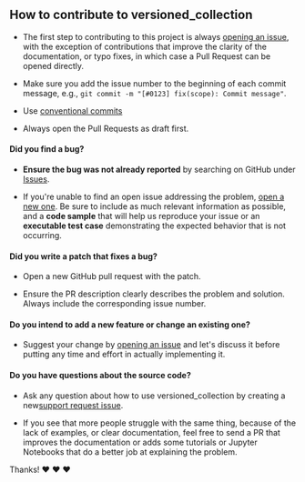 ## How to contribute to versioned_collection

* The first step to contributing to this project is always [opening an issue](https://github.com/HumanisingAutonomy/versioned_collection/issues/new), with the exception of contributions that improve the clarity of the documentation, or typo fixes, in which case a Pull Request can be opened directly.

* Make sure you add the issue number to the beginning of each commit message, e.g., `git commit -m "[#0123] fix(scope): Commit message"`.

* Use [conventional commits](https://www.conventionalcommits.org/en/v1.0.0/)

* Always open the Pull Requests as draft first.

#### **Did you find a bug?**

* **Ensure the bug was not already reported** by searching on GitHub under [Issues](https://github.com/HumanisingAutonomy/versioned_collection/issues).

* If you're unable to find an open issue addressing the problem, [open a new one](https://github.com/HumanisingAutonomy/versioned_collection/issues/new). Be sure to include as much relevant information as possible, and a **code sample** that will help us reproduce your issue or an **executable test case** demonstrating the expected behavior that is not occurring.

#### **Did you write a patch that fixes a bug?**

* Open a new GitHub pull request with the patch.

* Ensure the PR description clearly describes the problem and solution. Always include the corresponding issue number.

#### **Do you intend to add a new feature or change an existing one?**

* Suggest your change by [opening an issue](https://github.com/HumanisingAutonomy/versioned_collection/issues/new) and let's discuss it before putting any time and effort in actually implementing it.

#### **Do you have questions about the source code?**

* Ask any question about how to use versioned_collection by creating a new[support request issue](https://github.com/HumanisingAutonomy/versioned_collection/issues/new?assignees=&labels=&template=support-request.yml).

* If you see that more people struggle with the same thing, because of the lack of examples, or clear documentation, feel free to send a PR that improves the documentation or adds some tutorials or Jupyter Notebooks that do a better job at explaining the problem.


Thanks! :heart: :heart: :heart: